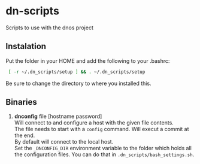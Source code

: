 # dn-scripts
Scripts to use with the dnos project

## Instalation

Put the folder in your HOME and add the following to your .bashrc:

```bash
 [ -r ~/.dn_scripts/setup ] && . ~/.dn_scripts/setup
```

Be sure to change the directory to where you installed this.

## Binaries

1. __dnconfig__ file [hostname password]  
Will connect to and configure a host with the given file contents.  
The file needs to start with a `config` command. Will execut a commit at the end.  
By default will connect to the local host.  
Set the `_DNCONFIG_DIR` environment variable to the folder which holds all the configuration files.
You can do that in `.dn_scripts/bash_settings.sh`.

